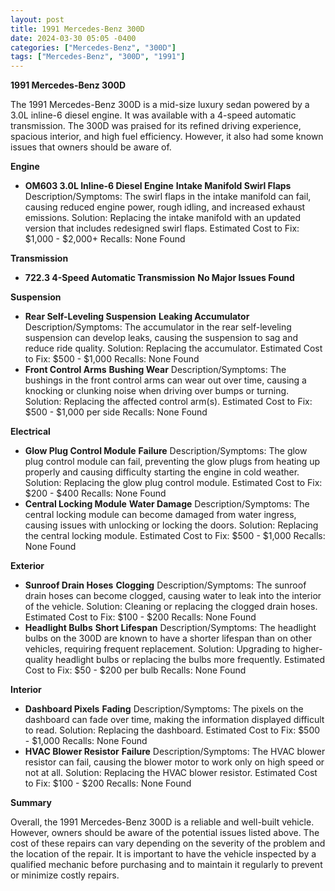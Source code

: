```yaml
---
layout: post
title: 1991 Mercedes-Benz 300D
date: 2024-03-30 05:05 -0400
categories: ["Mercedes-Benz", "300D"]
tags: ["Mercedes-Benz", "300D", "1991"]
---
```

**1991 Mercedes-Benz 300D**

The 1991 Mercedes-Benz 300D is a mid-size luxury sedan powered by a 3.0L inline-6 diesel engine. It was available with a 4-speed automatic transmission. The 300D was praised for its refined driving experience, spacious interior, and high fuel efficiency. However, it also had some known issues that owners should be aware of.

**Engine**

* **OM603 3.0L Inline-6 Diesel Engine**
    **Intake Manifold Swirl Flaps**
    Description/Symptoms: The swirl flaps in the intake manifold can fail, causing reduced engine power, rough idling, and increased exhaust emissions.
    Solution: Replacing the intake manifold with an updated version that includes redesigned swirl flaps.
    Estimated Cost to Fix: $1,000 - $2,000+
    Recalls: None Found

**Transmission**

* **722.3 4-Speed Automatic Transmission**
    **No Major Issues Found**

**Suspension**

* **Rear Self-Leveling Suspension**
    **Leaking Accumulator**
    Description/Symptoms: The accumulator in the rear self-leveling suspension can develop leaks, causing the suspension to sag and reduce ride quality.
    Solution: Replacing the accumulator.
    Estimated Cost to Fix: $500 - $1,000
    Recalls: None Found
* **Front Control Arms**
    **Bushing Wear**
    Description/Symptoms: The bushings in the front control arms can wear out over time, causing a knocking or clunking noise when driving over bumps or turning.
    Solution: Replacing the affected control arm(s).
    Estimated Cost to Fix: $500 - $1,000 per side
    Recalls: None Found

**Electrical**

* **Glow Plug Control Module**
    **Failure**
    Description/Symptoms: The glow plug control module can fail, preventing the glow plugs from heating up properly and causing difficulty starting the engine in cold weather.
    Solution: Replacing the glow plug control module.
    Estimated Cost to Fix: $200 - $400
    Recalls: None Found
* **Central Locking Module**
    **Water Damage**
    Description/Symptoms: The central locking module can become damaged from water ingress, causing issues with unlocking or locking the doors.
    Solution: Replacing the central locking module.
    Estimated Cost to Fix: $500 - $1,000
    Recalls: None Found

**Exterior**

* **Sunroof Drain Hoses**
    **Clogging**
    Description/Symptoms: The sunroof drain hoses can become clogged, causing water to leak into the interior of the vehicle.
    Solution: Cleaning or replacing the clogged drain hoses.
    Estimated Cost to Fix: $100 - $200
    Recalls: None Found
* **Headlight Bulbs**
    **Short Lifespan**
    Description/Symptoms: The headlight bulbs on the 300D are known to have a shorter lifespan than on other vehicles, requiring frequent replacement.
    Solution: Upgrading to higher-quality headlight bulbs or replacing the bulbs more frequently.
    Estimated Cost to Fix: $50 - $200 per bulb
    Recalls: None Found

**Interior**

* **Dashboard Pixels**
    **Fading**
    Description/Symptoms: The pixels on the dashboard can fade over time, making the information displayed difficult to read.
    Solution: Replacing the dashboard.
    Estimated Cost to Fix: $500 - $1,000
    Recalls: None Found
* **HVAC Blower Resistor**
    **Failure**
    Description/Symptoms: The HVAC blower resistor can fail, causing the blower motor to work only on high speed or not at all.
    Solution: Replacing the HVAC blower resistor.
    Estimated Cost to Fix: $100 - $200
    Recalls: None Found

**Summary**

Overall, the 1991 Mercedes-Benz 300D is a reliable and well-built vehicle. However, owners should be aware of the potential issues listed above. The cost of these repairs can vary depending on the severity of the problem and the location of the repair. It is important to have the vehicle inspected by a qualified mechanic before purchasing and to maintain it regularly to prevent or minimize costly repairs.
